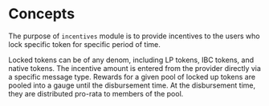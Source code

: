 <!--
order: 1
-->

# Concepts

The purpose of `incentives` module is to provide incentives to the users who lock specific token for specific period of time.

Locked tokens can be of any denom, including LP tokens, IBC tokens, and native tokens. The incentive amount is entered from the provider directly via a specific message type.
Rewards for a given pool of locked up tokens are pooled into a gauge until the disbursement time. At the disbursement time, they are distributed pro-rata to members of the pool.
